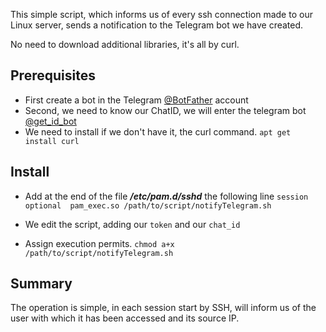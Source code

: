 This simple script, which informs us of every ssh connection made to our Linux server, sends a notification to the Telegram bot we have created. 

No need to download additional libraries, it's all by curl. 

## Prerequisites

 - First create a bot in the Telegram [@BotFather](https://t.me/BotFather) account
 - Second, we need to know our ChatID, we will enter the telegram bot [@get_id_bot](https://t.me/get_id_bot)
 - We need to install if we don't have it, the curl command. `apt get install curl`
 
 ## Install
 - Add at the end of the file ***/etc/pam.d/sshd*** the following line
	```session    optional	pam_exec.so /path/to/script/notifyTelegram.sh```
 
 - We edit the script, adding our `token` and our `chat_id`
 
 - Assign execution permits.
	```chmod a+x /path/to/script/notifyTelegram.sh```

## Summary

The operation is simple, in each session start by SSH, will inform us of the user with which it has been accessed and its source IP. 

